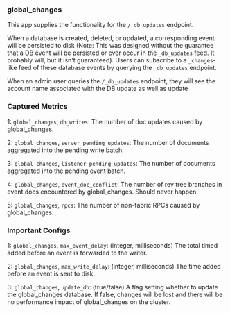 ### global\_changes

This app supplies the functionality for the `/_db_updates` endpoint.

When a database is created, deleted, or updated, a corresponding event will be persisted to disk (Note: This was designed without the guarantee that a DB event will be persisted or ever occur in the `_db_updates` feed. It probably will, but it isn't guaranteed). Users can subscribe to a `_changes`-like feed of these database events by querying the `_db_updates` endpoint.

When an admin user queries the `/_db_updates` endpoint, they will see the account name associated with the DB update as well as update

### Captured Metrics

1: `global_changes`, `db_writes`: The number of doc updates caused by global\_changes.

2: `global_changes`, `server_pending_updates`: The number of documents aggregated into the pending write batch.

3: `global_changes`, `listener_pending_updates`: The number of documents aggregated into the pending event batch.

4: `global_changes`, `event_doc_conflict`: The number of rev tree branches in event docs encountered by global\_changes. Should never happen.

5: `global_changes`, `rpcs`: The number of non-fabric RPCs caused by global\_changes.

### Important Configs

1: `global_changes`, `max_event_delay`: (integer, milliseconds) The total timed added before an event is forwarded to the writer.

2: `global_changes`, `max_write_delay`: (integer, milliseconds) The time added before an event is sent to disk.

3: `global_changes`, `update_db`: (true/false) A flag setting whether to update the global\_changes database. If false, changes will be lost and there will be no performance impact of global\_changes on the cluster.
